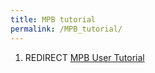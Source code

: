 ```yaml
---
title: MPB tutorial
permalink: /MPB_tutorial/
---
```


1.  REDIRECT [MPB User Tutorial](/MPB_User_Tutorial "wikilink")

